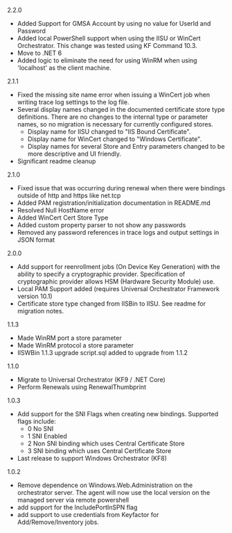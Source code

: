 2.2.0
* Added Support for GMSA Account by using no value for UserId and Password
* Added local PowerShell support when using the IISU or WinCert Orchestrator.  This change was tested using KF Command 10.3.
* Move to .NET 6
* Added logic to eliminate the need for using WinRM when using 'localhost' as the client machine.

2.1.1
* Fixed the missing site name error when issuing a WinCert job when writing trace log settings to the log file.
* Several display names changed in the documented certificate store type definitions. There are no changes to the internal type or parameter names, so no migration is necessary for currently configured stores.
	* Display name for IISU changed to "IIS Bound Certificate".
	* Display name for WinCert changed to "Windows Certificate".
	* Display names for several Store and Entry parameters changed to be more descriptive and UI friendly.
* Significant readme cleanup

2.1.0
* Fixed issue that was occurring during renewal when there were bindings outside of http and https like net.tcp
* Added PAM registration/initialization documentation in README.md
* Resolved Null HostName error 
* Added WinCert Cert Store Type
* Added custom property parser to not show any passwords
* Removed any password references in trace logs and output settings in JSON format

2.0.0
* Add support for reenrollment jobs (On Device Key Generation) with the ability to specify a cryptographic provider. Specification of cryptographic provider allows HSM (Hardware Security Module) use.
* Local PAM Support added (requires Universal Orchestrator Framework version 10.1)
* Certificate store type changed from IISBin to IISU. See readme for migration notes.


1.1.3
* Made WinRM port a store parameter
* Made WinRM protocol a store parameter
* IISWBin 1.1.3 upgrade script.sql added to upgrade from 1.1.2

1.1.0
* Migrate to Universal Orchestrator (KF9 / .NET Core)
* Perform Renewals using RenewalThumbprint

1.0.3
* Add support for the SNI Flags when creating new bindings.  Supported flags include:
	* 0  No SNI
    * 1  SNI Enabled
    * 2  Non SNI binding which uses Central Certificate Store
    * 3  SNI binding which uses Central Certificate Store
* Last release to support Windows Orchestrator (KF8)

1.0.2
* Remove dependence on Windows.Web.Administration on the orchestrator server.  The agent will now use the local version on the managed server via remote powershell
* add support for the IncludePortInSPN flag
* add support to use credentials from Keyfactor for Add/Remove/Inventory jobs.  
